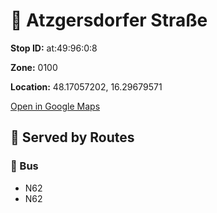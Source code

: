 # 🚉 Atzgersdorfer Straße


**Stop ID:** at:49:96:0:8

**Zone:** 0100

**Location:** 48.17057202, 16.29679571

[Open in Google Maps](https://www.google.com/maps?q=48.17057202,16.29679571)

## 🚆 Served by Routes

### 🚌 Bus
- N62
- N62